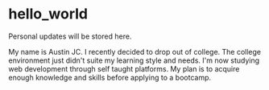 # hello_world

Personal updates will be stored here.

My name is Austin JC. I recently decided to drop out of college. The college environment just didn't suite my learning style and needs. I'm now studying web development through self taught platforms. My plan is to acquire enough knowledge and skills before applying to a bootcamp.
